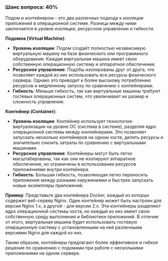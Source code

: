### Шанс вопроса: 40%

Подом и контейнером - это два различных подхода к изоляции приложений в операционной системе. Разница между ними заключается в уровне изоляции, ресурсном управлении и гибкости.

**Подомна (Virtual Machine)**:
- **Уровень изоляции**: Подом создаёт полностью независимую виртуальную машину на базе физического или программного оборудования. Каждая виртуальная машина имеет свою собственную операционную систему и аппаратное обеспечение.
- **Ресурсное управление**: Подобы изолированы друг от друга, что позволяет каждой из них использовать все ресурсы физического сервера. Однако это приводит к более высокому потреблению ресурсов и медленному запуску по сравнению с контейнерами.
- **Гибкость**: Меньше гибкость, так как виртуальные машины требуют гостевых операционных систем, что увеличивает их размер и сложность управления.

**Контейнер (Container)**:
- **Уровень изоляции**: Контейнер использует технологию виртуализации на уровне ОС (система в системе), разделяя ядро операционной системы между контейнерами. Это позволяет запускать несколько контейнеров на одном хосте, делить ресурсы и значительно снизить затраты по сравнению с виртуальными машинами.
- **Ресурсное управление**: Контейнеры могут быть легко масштабированы, так как они не изолируют аппаратное обеспечение, но ограничены в использовании ресурсов приложениями внутри контейнера.
- **Гибкость**: Большая гибкость, позволяющая легко переносить приложения между разными окружениями и быстрее запускать новые экземпляры приложений.

**Пример**:
Представьте два контейнера Docker, каждый из которых содержит веб-сервер Nginx. Один контейнер может быть настроен для версии Nginx 1.x, а другой - для версии 2.x. Эти контейнеры разделяют ядро операционной системы хоста, но каждый из них имеет свою собственную среду выполнения и библиотеки приложений. В отличие от этого, виртуальная машина будет использовать гостевую операционную систему с установленными на ней различными версиями Nginx для каждой из них.

Таким образом, контейнеры предлагают более эффективное и гибкое решение по сравнению с подомами при работе с несколькими приложениями на одном сервере.